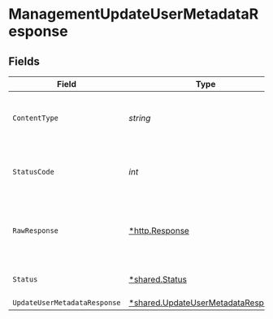# ManagementUpdateUserMetadataResponse


## Fields

| Field                                                                                          | Type                                                                                           | Required                                                                                       | Description                                                                                    |
| ---------------------------------------------------------------------------------------------- | ---------------------------------------------------------------------------------------------- | ---------------------------------------------------------------------------------------------- | ---------------------------------------------------------------------------------------------- |
| `ContentType`                                                                                  | *string*                                                                                       | :heavy_check_mark:                                                                             | HTTP response content type for this operation                                                  |
| `StatusCode`                                                                                   | *int*                                                                                          | :heavy_check_mark:                                                                             | HTTP response status code for this operation                                                   |
| `RawResponse`                                                                                  | [*http.Response](https://pkg.go.dev/net/http#Response)                                         | :heavy_minus_sign:                                                                             | Raw HTTP response; suitable for custom response parsing                                        |
| `Status`                                                                                       | [*shared.Status](../../../pkg/models/shared/status.md)                                         | :heavy_minus_sign:                                                                             | Default error response                                                                         |
| `UpdateUserMetadataResponse`                                                                   | [*shared.UpdateUserMetadataResponse](../../../pkg/models/shared/updateusermetadataresponse.md) | :heavy_minus_sign:                                                                             | OK                                                                                             |